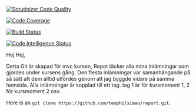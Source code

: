 [![Scrutinizer Code Quality](https://scrutinizer-ci.com/g/teophilsimao/report/badges/quality-score.png?b=main)](https://scrutinizer-ci.com/g/teophilsimao/report/?branch=main)

[![Code Coverage](https://scrutinizer-ci.com/g/teophilsimao/report/badges/coverage.png?b=main)](https://scrutinizer-ci.com/g/teophilsimao/report/?branch=main)

[![Build Status](https://scrutinizer-ci.com/g/teophilsimao/report/badges/build.png?b=main)](https://scrutinizer-ci.com/g/teophilsimao/report/build-status/main)

[![Code Intelligence Status](https://scrutinizer-ci.com/g/teophilsimao/report/badges/code-intelligence.svg?b=main)](https://scrutinizer-ci.com/code-intelligence)

Hej Hej, 

Detta Git är skapad för mvc kursen, Repot täcker alla mina inlämningar som gjordes under kursens gång. Den flesta inlämningar var samanhängande på så sätt att dem alltid utfördes genom att jag byggde vidare på samma hemsida. Alla inlämningar är kopplad till ett tag. tag 1 är för kursmoment 1, 2 för kursmoment 2 osv. 

Here is an `git clone https://github.com/teophilsimao/report.git`.